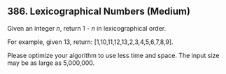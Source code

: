 <!--|This file generated by command(leetcode description); DO NOT EDIT.    |-->
<!--+----------------------------------------------------------------------+-->
<!--|@author    Openset <openset.wang@gmail.com>                           |-->
<!--|@link      https://github.com/openset                                 |-->
<!--|@home      https://github.com/openset/leetcode                        |-->
<!--+----------------------------------------------------------------------+-->

## 386. Lexicographical Numbers (Medium)

<p>
Given an integer <i>n</i>, return 1 - <i>n</i> in lexicographical order.
</p>

<p>
For example, given 13, return: [1,10,11,12,13,2,3,4,5,6,7,8,9].
</p>

<p>
Please optimize your algorithm to use less time and space. The input size may be as large as 5,000,000.
</p>